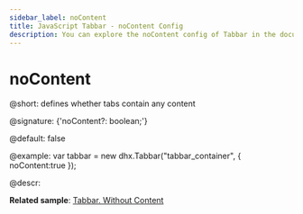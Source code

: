 ```yaml
---
sidebar_label: noContent
title: JavaScript Tabbar - noContent Config 
description: You can explore the noContent config of Tabbar in the documentation of the DHTMLX JavaScript UI library. Browse developer guides and API reference, try out code examples and live demos, and download a free 30-day evaluation version of DHTMLX Suite 7.
---
```


# noContent

@short: defines whether tabs contain any content

@signature: {'noContent?: boolean;'}

@default: false

@example:
var tabbar = new dhx.Tabbar("tabbar_container", {
    noContent:true
});

@descr:

**Related sample**: [Tabbar. Without Content](https://snippet.dhtmlx.com/7jzrifql)

[comment]: # (@related: tabbar/configuring_tabbar.md#tabs-without-content tabbar/init.md#define-tabbar-structure)
